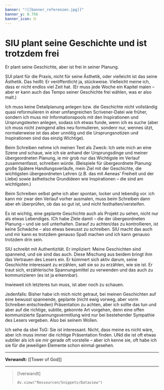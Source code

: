 ```yaml
---
banner: "![[banner_referenzen.jpg]]"
banner_y: 0.756
banner_icon: ⛓️
---
```


# SIU plant seine Geschichte und ist trotzdem frei

Er plant seine Geschichte, aber ist frei in seiner Planung.

SUI plant für die Praxis, nicht für seine Ästhetik, oder vielleicht ist das seine Ästhetik. Das heißt: Er veröffentlicht ja, stückweise. Vielleicht meine ich, dass er nicht endlos viel Zeit hat. (Er muss jede Woche ein Kapitel malen – aber er kann auch das Tempo seiner Geschichte frei wählen, was er also malt.)

Ich muss keine Detailplanung anlegen bzw. die Geschichte nicht vollständig quasi reformulieren in einer umfangreichen Scrivener-Datei wie früher, sondern ich muss mir Informationspools mit den Inspirationen und Ursprungstexten anlegen, sodass ich etwas funde, wenn ich es suche (aber ich muss nicht zwingend alles neu formulieren, sondenr nur, wennes ützt, normalerweise ist das aber unnötig und die Ursprungsnotizen und Inspirationen sind das einzig Wichtige).

Beim Schreiben nehme ich meinen Text als Zweck: Ich sete mich an eine Szene und schaue, wie ich sie anhand der Ursprungsdinge und meiner übergeordneten Planung, ie mir grob nur das Wichtigste im Verlauf zusammenfasst, schreiben würde. (Beispiele für übergeordnete Planung: große Spätere Handlungsverläufe, mein Ziel mit der Geschichte, die wichtigsten übergeordneten Lehren (z.B. das mit Aeneas' Freiheit und der LIebe) sowie ästhetische Grundideen wie Inspirationen – die sind am wichtigsten.)

Beim Schreiben selbst gehe ich aber spontan, locker und lebendig vor. ich kann mir zwar den Verlauf vorher ausmalen, muss beim Schreiben dann aber eh überprüfen, ob das so gut ist, und nicht festhalten/versteifen.

Es ist wichtig, eine geplante Geschichte auch als Projekt zu sehen, nicht nur als etwas Lebendiges. ICh habe ZIele damit – die der übergeordneten Planung – und sie soll unterhalten. Darauf zu achten/das zu kontrollieren, ist keine Schwäche – also etwas bewusst zu schreiben. SIU macht das auch und mir kann es trotzdem genauso Spaß machen und ich kann genauso trotzdem drin sein.

SIU schreibt mit Authentizität. Er impliziert: Meine Geschichten sind spannend, und sie sind das auch. Diese Mischung aus beidem bringt ihm das Vertrauen des Lesers ein. Er kümmert sich aktiv darum, seine Geschichte interessant zu erzählen, satt sie so zu erzählen, wie sie ist. Er traut sich, erzählerische Spannungsmittel zu verwenden und das auch zu kommunizieren (es ist ja erkennbar).

Inwieweit ich letzteres tun muss, ist aber noch zu schauen.

Jedenfalls: Bisher habe ich mich nicht getraut, bei meinen Geschichten auf eine bewusst spannende, geplante (nicht ewig vorweg, aber vorm Schreiben entschieden) Präsentation zu achten, aber ich sollte das tun und aber auf die richtige, subtile, gekonnte Art vorgehen, denn eine offen kommunizierte Spannungsvermitlung wird nur bei bestehender Sympathie des Lesers vergeben. Also bei seinem Wollen.

Ich sehe da sbei ToG: Sie ist interessant. Nicht, dass meine es nicht wäre, aber ich muss immer die richtige Präsentation finden. UNd die ist oft etwas subtiler als ich sie mir gerade oft vorstelle – aber ich kenne sie, oft habe ich sie für die jeweiligen Elemente schon einmal gesehen.

---

**Verwandt:** [[Tower of God]]

---

> [!verwandt]
> ```dataviewjs
> dv.view("Ressourcen/Snippets/Dataview")
> ```